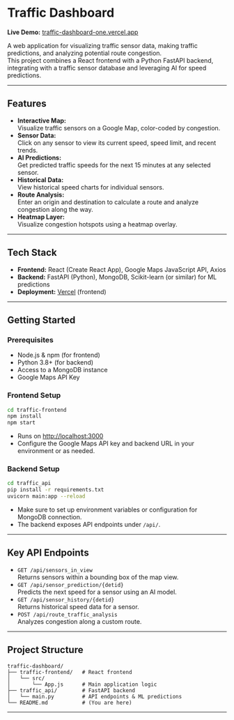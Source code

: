 # Traffic Dashboard

**Live Demo:** [traffic-dashboard-one.vercel.app](https://traffic-dashboard-one.vercel.app)

A web application for visualizing traffic sensor data, making traffic predictions, and analyzing potential route congestion.  
This project combines a React frontend with a Python FastAPI backend, integrating with a traffic sensor database and leveraging AI for speed predictions.

---

## Features

- **Interactive Map:**  
  Visualize traffic sensors on a Google Map, color-coded by congestion.
- **Sensor Data:**  
  Click on any sensor to view its current speed, speed limit, and recent trends.
- **AI Predictions:**  
  Get predicted traffic speeds for the next 15 minutes at any selected sensor.
- **Historical Data:**  
  View historical speed charts for individual sensors.
- **Route Analysis:**  
  Enter an origin and destination to calculate a route and analyze congestion along the way.
- **Heatmap Layer:**  
  Visualize congestion hotspots using a heatmap overlay.

---

## Tech Stack

- **Frontend:** React (Create React App), Google Maps JavaScript API, Axios
- **Backend:** FastAPI (Python), MongoDB, Scikit-learn (or similar) for ML predictions
- **Deployment:** [Vercel](https://traffic-dashboard-one.vercel.app) (frontend)

---

## Getting Started

### Prerequisites

- Node.js & npm (for frontend)
- Python 3.8+ (for backend)
- Access to a MongoDB instance
- Google Maps API Key

### Frontend Setup

```bash
cd traffic-frontend
npm install
npm start
```

- Runs on [http://localhost:3000](http://localhost:3000)
- Configure the Google Maps API key and backend URL in your environment or as needed.

### Backend Setup

```bash
cd traffic_api
pip install -r requirements.txt
uvicorn main:app --reload
```

- Make sure to set up environment variables or configuration for MongoDB connection.
- The backend exposes API endpoints under `/api/`.

---

## Key API Endpoints

- `GET /api/sensors_in_view`  
  Returns sensors within a bounding box of the map view.
- `GET /api/sensor_prediction/{detid}`  
  Predicts the next speed for a sensor using an AI model.
- `GET /api/sensor_history/{detid}`  
  Returns historical speed data for a sensor.
- `POST /api/route_traffic_analysis`  
  Analyzes congestion along a custom route.

---

## Project Structure

```
traffic-dashboard/
├── traffic-frontend/   # React frontend
│   └── src/
│       └── App.js      # Main application logic
├── traffic_api/        # FastAPI backend
│   └── main.py         # API endpoints & ML predictions
└── README.md           # (You are here)
```

---

